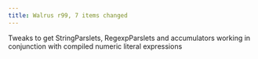 ```yaml
---
title: Walrus r99, 7 items changed
---
```


Tweaks to get StringParslets, RegexpParslets and accumulators working in conjunction with compiled numeric literal expressions
